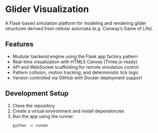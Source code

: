 # Glider Visualization

A Flask-based simulation platform for modeling and rendering glider structures derived from cellular automata (e.g. Conway’s Game of Life).

## Features

- Modular backend engine using the Flask app factory pattern
- Real-time visualization with HTML5 Canvas (Three.js-ready)
- API and WebSocket scaffolding for remote simulation control
- Pattern collision, motion tracking, and deterministic tick logic
- Version controlled via GitHub with Docker deployment support

## Development Setup

1. Clone the repository
2. Create a virtual environment and install dependencies
3. Run the app using the runner:
   ```bash
   python -m runner